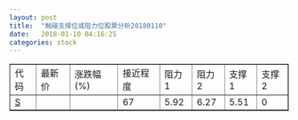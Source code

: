 ```yaml
---
layout: post
title:  "触碰支撑位或阻力位股票分析20180110"
date:   2018-01-10 04:16:25
categories: stock
---
```

<script type="text/javascript">
var stockList = []
stockList.push('gb_s');
</script>
<table border="1">
 <tr>
 <td>代码</td>
 <td>最新价</td>
 <td>涨跌幅(%)</td>
 <td>接近程度</td>
 <td>阻力1</td>
 <td>阻力2</td>
 <td>支撑1</td>
 <td>支撑2</td>
</tr>
  <tr id="s" class="red">
  <td><a href="http://stock.finance.sina.com.cn/usstock/quotes/S.html" target="_blank">S</a></td><td></td><td></td><td>67</td><td>5.92</td><td>6.27</td><td>5.51</td><td>0</td></tr>
</table>
